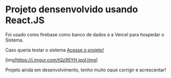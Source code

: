 # Projeto densenvolvido usando React.JS

Foi usado como firebase como banco de dados
e a Vercel para hospedar o Sistema.

Caso queria testar o sistema
[Acesse o projeto! ](https://chatapp-phi-wheat.vercel.app/)

[img]https://i.imgur.com/tQz95YH.jpg[/img]

Projeto ainda em desenvolvimento, tenho muito oque corrigir
e acrescentar!